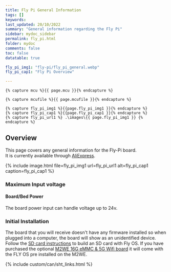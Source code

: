 ```yaml
---
title: Fly Pi General Information
tags: []
keywords: 
last_updated: 20/10/2022
summary: "General information regarding the Fly Pi"
sidebar: mydoc_sidebar
permalink: fly_pi.html
folder: mydoc
comments: false
toc: false
datatable: true

fly_pi_img1: "fly-pi/fly_pi_general.webp"
fly_pi_cap1: "Fly Pi Overview"

---
```


    {% capture mcu %}{{ page.mcu }}{% endcapture %}

    {% capture mcufile %}{{ page.mcufile }}{% endcapture %}

    {% capture fly_pi_img1 %}{{page.fly_pi_img1 }}{% endcapture %}
    {% capture fly_pi_cap1 %}{{page.fly_pi_cap1 }}{% endcapture %}
    {% capture fly_pi_url1 %} .\images\{{ page.fly_pi_img1 }} {% endcapture %}

## Overview

This page covers any general information for the Fly-Pi board.  
It is currently available through [AliExpress](https://www.aliexpress.us/item/3256804173218933.html). 

{% 
include image.html 
file=fly_pi_img1
url=fly_pi_url1
alt=fly_pi_cap1
caption=fly_pi_cap1
%}

### Maximum Input voltage

#### Board/Bed Power

The board power input can handle voltage up to 24v.

### Initial Installation

The board that you will receive doesn't have any firmware installed so when plugged into a computer, the board will show as an unidentified device.
Follow the [SD card instructions](fly-pi_sd_card.html) to build an SD card with Fly OS. If you have purchased the optional [M2WE 16G eMMC & 5G Wifi board](https://www.aliexpress.us/item/3256804602300590.html) it will come with the FLY OS pre installed on the M2WE.  

{% include custom/can/sht_links.html %}
